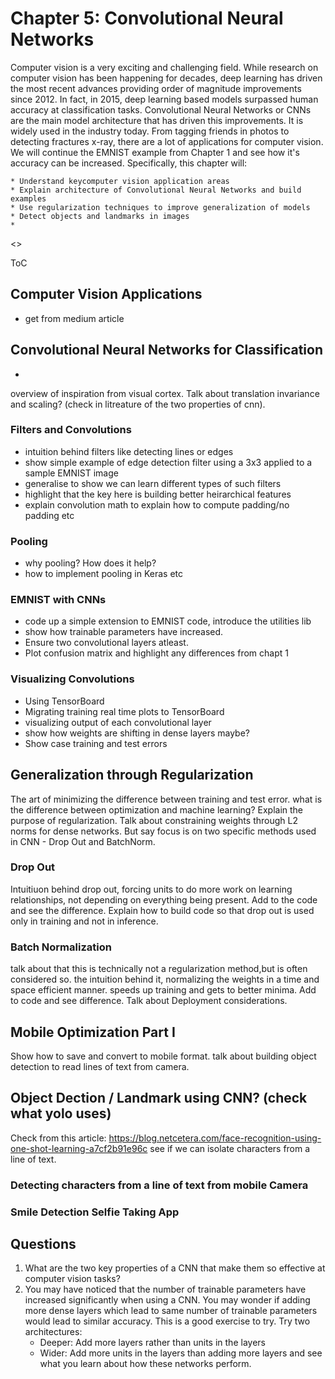 # Chapter 5: Convolutional Neural Networks

Computer vision is a very exciting and challenging field. While research on computer vision has been happening for decades, deep learning has driven the most recent advances providing order of magnitude improvements since 2012. In fact, in 2015, deep learning based models surpassed human accuracy at classification tasks. Convolutional Neural Networks or CNNs are the main model architecture that has driven this improvements. It is widely used in the industry today. From tagging friends in photos to detecting fractures x-ray, there are a lot of applications for computer vision. We will continue the EMNIST example from Chapter 1 and see how it's accuracy can be increased. Specifically, this chapter will:

    * Understand keycomputer vision application areas 
    * Explain architecture of Convolutional Neural Networks and build examples
    * Use regularization techniques to improve generalization of models
    * Detect objects and landmarks in images 
    * 
<<tbd add outline of chapter from Packt>>

ToC

## Computer Vision Applications
- get from medium article

## Convolutional Neural Networks for Classification
 -
overview of inspiration from visual cortex. Talk about translation invariance and scaling? (check in litreature of the two properties of cnn). 
 
 ### Filters and Convolutions
  - intuition behind filters like detecting lines or edges
  - show simple example of edge detection filter using a 3x3 applied to a sample EMNIST image
  - generalise to show we can learn different types of such filters
  - highlight that the key here is building better heirarchical features
  - explain convolution math to explain how to compute padding/no padding etc
  
  ### Pooling
  
  - why pooling? How does it help?
  - how to implement pooling in Keras etc
  
  ### EMNIST with CNNs
  
  - code up a simple extension to EMNIST code, introduce the utilities lib
  - show how trainable parameters have increased.
  - Ensure two convolutional layers atleast.
  - Plot confusion matrix and highlight any differences from chapt 1
 
 ### Visualizing Convolutions
 
  - Using TensorBoard
  - Migrating training real time plots to TensorBoard
  - visualizing output of each convolutional layer
  - show how weights are shifting in dense layers maybe?
  - Show case training and test errors
  
## Generalization through Regularization
The art of minimizing the difference between training and test error.  what is the difference between optimization and machine learning? Explain the purpose of regularization. Talk about constraining weights through L2 norms for dense networks. But say focus is on two specific methods used in CNN - Drop Out and BatchNorm.

### Drop Out
Intuitiuon behind drop out, forcing units to do more work on learning relationships, not depending on everything being present.
 Add to the code and see the difference. 
 Explain how to build code so that drop out is used only in training and not in inference.

### Batch Normalization
talk about that this is technically not a regularization method,but is often considered so. the intuition behind it, normalizing the weights in a time and space efficient manner. speeds up training and gets to better minima.
Add to code and see difference.
Talk about Deployment considerations.

## Mobile Optimization Part I
Show how to save and convert to mobile format. talk about building object detection to read lines of text from camera.

## Object Dection / Landmark using CNN? (check what yolo uses)
Check from this article: https://blog.netcetera.com/face-recognition-using-one-shot-learning-a7cf2b91e96c
see if we can isolate characters from a line of text.

### Detecting characters from a line of text from mobile Camera


### Smile Detection Selfie Taking App

  
  
  ## Questions
  
  1. What are the two key properties of a CNN that make them so effective at computer vision tasks?
  2. You may have noticed that the number of trainable parameters have increased significantly when using a CNN. You may wonder if adding more dense layers which lead to same number of trainable parameters would lead to similar accuracy. This is a good exercise to try. Try two architectures:
       - Deeper: Add more layers rather than units in the layers
       - Wider: Add more units in the layers than adding more layers
       and see what you learn about how these networks perform.     